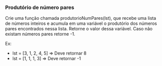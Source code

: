 ### Produtório de número pares ###

Crie uma função chamada produtorioNumPares(lst), que recebe uma lista de números inteiros e acumula em uma variável o produtório dos números pares encontrados nessa lista. Retorne o valor dessa variável. Caso não existam números pares retorne -1.

Ex:

* lst = [3, 1, 2, 4, 5] =\> Deve retornar 8
* lst = [1, 1, 1, 3] =\> Deve retornar -1